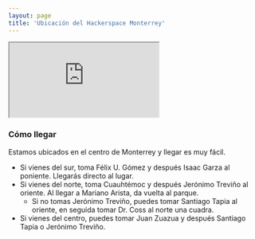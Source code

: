 ```yaml
---
layout: page
title: 'Ubicación del Hackerspace Monterrey'
---
```

<iframe id="map" src="http://mapsengine.google.com/map/embed?mid=zbE9HR0mZh24.kuTYwL-ItL_0" seamless>
</iframe>
<br>
<h3>Cómo llegar</h3>
Estamos ubicados en el centro de Monterrey y llegar es muy fácil.
<ul>
	<li>
		Si vienes del sur, toma Félix U. Gómez y después Isaac Garza al poniente. Llegarás directo al lugar.
	</li>
	<li>
		Si vienes del norte, toma Cuauhtémoc y después Jerónimo Treviño al oriente. Al llegar a Mariano Arista, da vuelta al parque.
		<ul>
			<li>
				Si no tomas Jerónimo Treviño, puedes tomar Santiago Tapia al oriente, en seguida tomar Dr. Coss al norte una cuadra.
			</li>
		</ul>
	</li>
	<li>
		Si vienes del centro, puedes tomar Juan Zuazua y después Santiago Tapia o Jerónimo Treviño.
	</li>
</ul>
